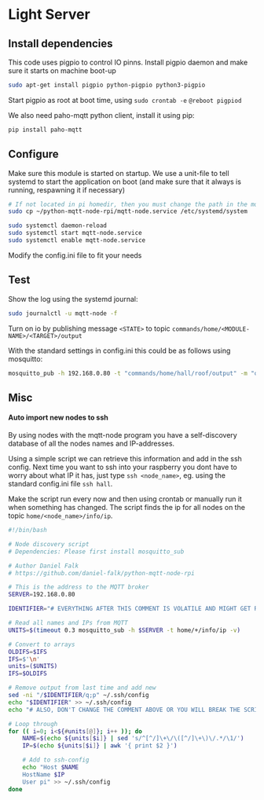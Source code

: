 # Light Server #

## Install dependencies ##
This code uses pigpio to control IO pinns. Install pigpio daemon and make sure it starts on machine boot-up
```bash
sudo apt-get install pigpio python-pigpio python3-pigpio
```

Start pigpio as root at boot time, using ``sudo crontab -e``
``@reboot pigpiod``


We also need paho-mqtt python client, install it using pip: 
```bash
pip install paho-mqtt
```

## Configure ##
Make sure this module is started on startup. We use a unit-file to tell systemd to start the application on boot (and make sure that it always is running, respawning it if necessary)

```bash
# If not located in pi homedir, then you must change the path in the mqtt-node.service file!
sudo cp ~/python-mqtt-node-rpi/mqtt-node.service /etc/systemd/system

sudo systemctl daemon-reload
sudo systemctl start mqtt-node.service
sudo systemctl enable mqtt-node.service
```

Modify the config.ini file to fit your needs

## Test ##

Show the log using the systemd journal:
```bash
sudo journalctl -u mqtt-node -f
```

Turn on io by publishing message ``<STATE>`` to topic ``commands/home/<MODULE-NAME>/<TARGET>/output``

With the standard settings in config.ini this could be as follows using mosquitto:
```bash
mosquitto_pub -h 192.168.0.80 -t "commands/home/hall/roof/output" -m "on"
```

## Misc ##

#### Auto import new nodes to ssh ####
By using nodes with the mqtt-node program you have a self-discovery database of all the nodes names and IP-addresses.

Using a simple script we can retrieve this information and add in the ssh config. Next time you want to ssh into your raspberry you dont have to worry about what IP it has, just type ``ssh <node_name>``, eg. using the standard config.ini file ``ssh hall``.

Make the script run every now and then using crontab or manually run it when something has changed. The script finds the ip for all nodes on the topic ``home/<node_name>/info/ip``.

```bash
#!/bin/bash

# Node discovery script
# Dependencies: Please first install mosquitto_sub

# Author Daniel Falk
# https://github.com/daniel-falk/python-mqtt-node-rpi

# This is the address to the MQTT broker
SERVER=192.168.0.80

IDENTIFIER="# EVERYTHING AFTER THIS COMMENT IS VOLATILE AND MIGHT GET REMOVED!"

# Read all names and IPs from MQTT
UNITS=$(timeout 0.3 mosquitto_sub -h $SERVER -t home/+/info/ip -v)

# Convert to arrays
OLDIFS=$IFS
IFS=$'\n'
units=($UNITS)
IFS=$OLDIFS

# Remove output from last time and add new
sed -ni "/$IDENTIFIER/q;p" ~/.ssh/config
echo "$IDENTIFIER" >> ~/.ssh/config
echo "# ALSO, DON'T CHANGE THE COMMENT ABOVE OR YOU WILL BREAK THE SCRIPT" >> ~/.ssh/config

# Loop through
for (( i=0; i<${#units[@]}; i++ )); do
    NAME=$(echo ${units[$i]} | sed 's/^[^/]\+\/\([^/]\+\)\/.*/\1/')
    IP=$(echo ${units[$i]} | awk '{ print $2 }')

    # Add to ssh-config
    echo "Host $NAME
    HostName $IP
    User pi" >> ~/.ssh/config
done
```
